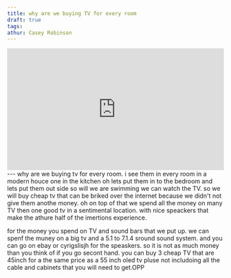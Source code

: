 ```yaml
---
title: why are we buying TV for every room
draft: true
tags:
athur: Casey Robinson
---
```

<div style="position:relative; padding-bottom:56.25%; height:0; overflow:hidden;">
  <iframe src="https://www.youtube.com/embed/VIDEO_ID"
      style="position:absolute; top:0; left:0; width:100%; height:100%; border:0;"
      allowfullscreen>
  </iframe>
</div>
---
why are we buying tv for every room. i see them in every room in a modern houce one in the kitchen oh lets put them in to the bedroom and lets put them out side so will we are swimming we can watch the TV. so we will buy cheap tv that can be briked over the internet because we didn't not give them anothe money. oh on top of that we spend all the money on many TV then one good tv in a sentimental location. with nice speackers that make the athure half of the imertions experience. 

for the money you spend on TV and sound bars that we put up. we can spenf the muney on a big tv and a 5.1 to 7.1.4 sround sound system. and you can go on ebay or cyrigslisjh for the speaskers. so it is not as much money than you think of if you go secont hand.  you can buy 3 cheap TV that are 45inch for a the same price as a 55 inch oled tv pluse not includoing all the cable and cabinets that you will need to get.OPP
